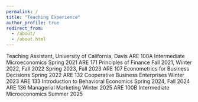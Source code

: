```yaml
---
permalink: /
title: "Teaching Experience"
author_profile: true
redirect_from: 
  - /about/
  - /about.html
---
```


Teaching Assistant, University of California, Davis
ARE 100A Intermediate Microeconomics Spring 2021
ARE 171 Principles of Finance Fall 2021, Winter 2022, Fall 2022
Spring 2023, Fall 2023
ARE 107 Econometrics for Business Decisions Spring 2022
ARE 132 Cooperative Business Enterprises Winter 2023
ARE 133 Introduction to Behavioral Economics Spring 2024, Fall 2024
ARE 136 Managerial Marketing Winter 2025
ARE 100B Intermediate Microeconomics Summer 2025
